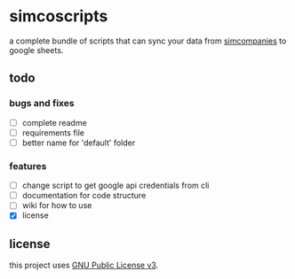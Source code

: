 # simcoscripts

a complete bundle of scripts that can sync your data from
[simcompanies](https://simcompanies.com) to google sheets.  

## todo

### bugs and fixes

- [ ] complete readme
- [ ] requirements file
- [ ] better name for 'default' folder

### features

- [ ] change script to get google api credentials from cli
- [ ] documentation for code structure
- [ ] wiki for how to use
- [x] license

## license

this project uses [GNU Public License v3](LICENSE).
